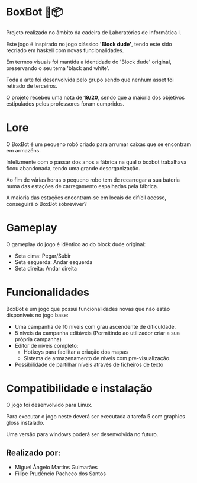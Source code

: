 # BoxBot 🤖📦
Projeto realizado no âmbito da cadeira de Laboratórios de Informática I. 

Este jogo é inspirado no jogo clássico **'Block dude'**, tendo este sido recriado em haskell com novas funcionalidades.

Em termos visuais foi mantida a identidade do 'Block dude' original, preservando o seu tema 'black and white'. 

Toda a arte foi desenvolvida pelo grupo sendo que nenhum asset foi retirado de terceiros.

O projeto recebeu uma nota de **19/20**, sendo que a maioria dos objetivos estipulados pelos professores foram cumpridos.

# Lore
O BoxBot é um pequeno robô criado para arrumar caixas que se encontram em armazéns. 

Infelizmente com o passar dos anos a fábrica na qual o boxbot trabalhava ficou abandonada, tendo uma grande desorganização.

Ao fim de várias horas o pequeno robo tem de recarregar a sua bateria numa das estações de carregamento espalhadas pela fábrica.

A maioria das estações encontram-se em locais de difícil acesso, conseguirá o BoxBot sobreviver?

# Gameplay
O gameplay do jogo é idêntico ao do block dude original:
- Seta cima: Pegar/Subir
- Seta esquerda: Andar esquerda
- Seta direita: Andar direita

# Funcionalidades
BoxBot é um jogo que possui funcionalidades novas que não estão disponíveis no jogo base:
- Uma campanha de 10 níveis com grau ascendente de dificuldade.
- 5 níveis da campanha editáveis (Permitindo ao utilizador criar a sua própria campanha)
- Editor de níveis completo: 
    - Hotkeys para facilitar a criação dos mapas
    - Sistema de armazenamento de niveis com pre-visualização.
- Possibilidade de partilhar níveis através de ficheiros de texto

# Compatibilidade e instalação
O jogo foi desenvolvido para Linux.

Para executar o jogo neste deverá ser executada a tarefa 5 com graphics gloss instalado.

Uma versão para windows poderá ser desenvolvida no futuro.

## Realizado por:
-  Miguel Ângelo Martins Guimarães
-  Filipe Prudêncio Pacheco dos Santos
